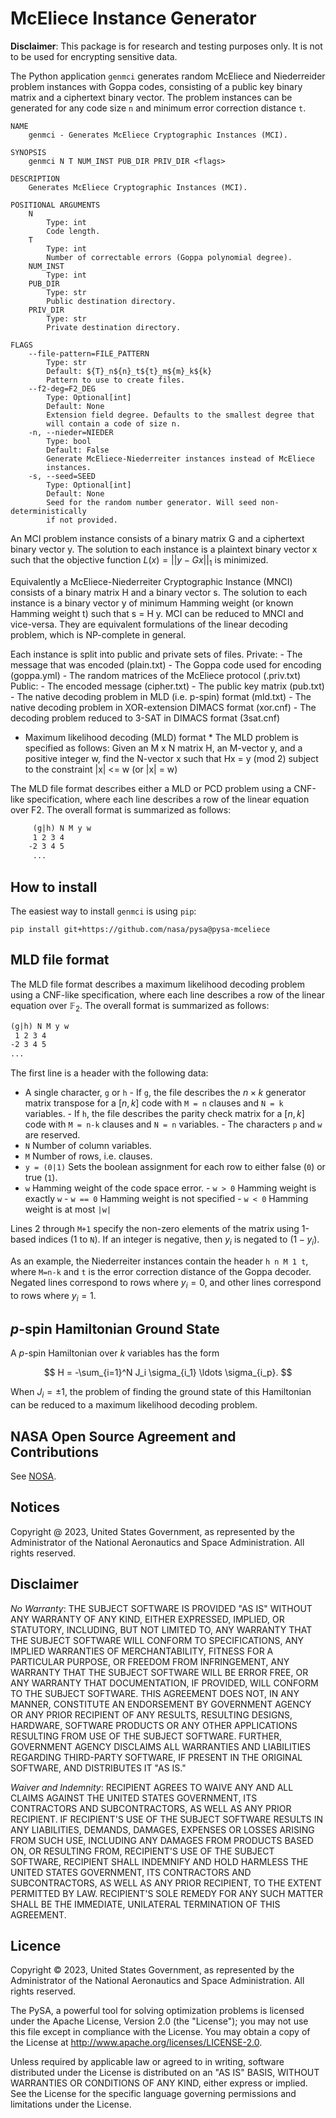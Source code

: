 # McEliece Instance Generator

**Disclaimer**: This package is for research and testing purposes only. 
It is not to be used for encrypting sensitive data.

The Python application `genmci` generates random McEliece and Niederreider problem 
instances with Goppa codes, consisting of a public key binary matrix and a ciphertext binary vector.
The problem instances can be generated for any code size `n` and minimum error correction distance `t`.

```
NAME
    genmci - Generates McEliece Cryptographic Instances (MCI).

SYNOPSIS
    genmci N T NUM_INST PUB_DIR PRIV_DIR <flags>

DESCRIPTION
    Generates McEliece Cryptographic Instances (MCI).

POSITIONAL ARGUMENTS
    N
        Type: int
        Code length.
    T
        Type: int
        Number of correctable errors (Goppa polynomial degree).
    NUM_INST
        Type: int
    PUB_DIR
        Type: str
        Public destination directory.
    PRIV_DIR
        Type: str
        Private destination directory.

FLAGS
    --file-pattern=FILE_PATTERN
        Type: str
        Default: ${T}_n${n}_t${t}_m${m}_k${k}
        Pattern to use to create files.
    --f2-deg=F2_DEG
        Type: Optional[int]
        Default: None
        Extension field degree. Defaults to the smallest degree that
        will contain a code of size n.
    -n, --nieder=NIEDER
        Type: bool
        Default: False
        Generate McEliece-Niederreiter instances instead of McEliece
        instances.
    -s, --seed=SEED
        Type: Optional[int]
        Default: None
        Seed for the random number generator. Will seed non-deterministically
        if not provided.
```

An MCI problem instance consists of a binary matrix G and a ciphertext binary vector y.
The solution to each instance is a plaintext binary vector x such that the objective function  $L(x) = ||y - Gx||_1$  is minimized.
        
Equivalently a McEliece-Niederreiter Cryptographic Instance (MNCI) consists of a binary matrix H 
and a binary vector s. The solution to each instance is a binary vector y of minimum Hamming weight 
(or known Hamming weight t) such that  s = H y. 
MCI can be reduced to MNCI and vice-versa. They are equivalent formulations of the linear decoding problem,
which is NP-complete in general.
        
Each instance is split into public and private sets of files.
    Private:
        - The message that was encoded (plain.txt)
        - The Goppa code used for encoding (goppa.yml)
        - The random matrices of the McEliece protocol (.priv.txt)
    Public:
        - The encoded message (cipher.txt)
        - The public key matrix (pub.txt)
        - The native decoding problem in MLD (i.e. p-spin) format (mld.txt)
        - The native decoding problem in XOR-extension DIMACS format (xor.cnf)
        - The decoding problem reduced to 3-SAT in DIMACS format (3sat.cnf)
        
* Maximum likelihood decoding (MLD) format *
The MLD problem is specified as follows: Given an M x N matrix H, an M-vector y, and a positive integer w, 
find the N-vector x such that
            Hx = y (mod 2)
subject to the constraint  |x| <= w (or |x| = w)

The MLD file format describes either a MLD or PCD problem using a CNF-like specification, where
each line describes a row of the linear equation over F2.
The overall format is summarized as follows:
```txt
     (g|h) N M y w
     1 2 3 4
    -2 3 4 5
     ...
```

How to install
---

The easiest way to install `genmci` is using `pip`:
```
pip install git+https://github.com/nasa/pysa@pysa-mceliece
```

MLD file format
----

The MLD file format describes a maximum likelihood decoding problem using a CNF-like specification, where each line describes a row of the linear equation over $\mathbb{F}_2$. The overall format is summarized as follows:

```txt
(g|h) N M y w
 1 2 3 4
-2 3 4 5
...
```

The first line is a header with the following data:

- A single character, `g` or `h`
      - If `g`, the file describes the $n\times k$ generator matrix transpose for a $[n, k]$ code with `M = n` clauses and `N = k` variables.
      - If `h`, the file describes the parity check matrix for a $[n, k]$ code with `M = n-k` clauses and `N = n` variables.
      - The characters `p` and `w` are reserved.
- `N` Number of column variables.
- `M` Number of rows, i.e. clauses.
- `y = (0|1)` Sets the boolean assignment for each row to either false (`0`) or true (`1`).
- `w` Hamming weight of the code space error.
      - `w > 0` Hamming weight is exactly `w`
      - `w == 0` Hamming weight is not specified
      - `w < 0` Hamming weight is at most `|w|`

Lines 2 through `M+1` specify the non-zero elements of the matrix using 1-based indices (1 to `N`). If an integer is negative, then $y_i$ is negated to $(1 - y_i)$.

As an example, the Niederreiter instances contain the header `h n M 1 t`, where `M=n-k` and `t` is the error correction distance of the Goppa decoder. Negated lines correspond to rows where $y_i = 0$, and other lines correspond to rows where $y_i = 1$.

*p*-spin Hamiltonian Ground State
----

A *p*-spin Hamiltonian over $k$ variables has the form

$$ H = -\sum_{i=1}^N J_i \sigma_{i_1} \ldots \sigma_{i_p}.  $$

When $J_i=\pm 1$, the problem of finding the ground state of this Hamiltonian can be reduced to a maximum likelihood decoding problem.

## NASA Open Source Agreement and Contributions

See [NOSA](https://github.com/nasa/pysa/tree/main/docs/nasa-cla/).

## Notices

Copyright @ 2023, United States Government, as represented by the Administrator
of the National Aeronautics and Space Administration. All rights reserved.

## Disclaimer

_No Warranty_: THE SUBJECT SOFTWARE IS PROVIDED "AS IS" WITHOUT ANY WARRANTY OF
ANY KIND, EITHER EXPRESSED, IMPLIED, OR STATUTORY, INCLUDING, BUT NOT LIMITED
TO, ANY WARRANTY THAT THE SUBJECT SOFTWARE WILL CONFORM TO SPECIFICATIONS, ANY
IMPLIED WARRANTIES OF MERCHANTABILITY, FITNESS FOR A PARTICULAR PURPOSE, OR
FREEDOM FROM INFRINGEMENT, ANY WARRANTY THAT THE SUBJECT SOFTWARE WILL BE ERROR
FREE, OR ANY WARRANTY THAT DOCUMENTATION, IF PROVIDED, WILL CONFORM TO THE
SUBJECT SOFTWARE. THIS AGREEMENT DOES NOT, IN ANY MANNER, CONSTITUTE AN
ENDORSEMENT BY GOVERNMENT AGENCY OR ANY PRIOR RECIPIENT OF ANY RESULTS,
RESULTING DESIGNS, HARDWARE, SOFTWARE PRODUCTS OR ANY OTHER APPLICATIONS
RESULTING FROM USE OF THE SUBJECT SOFTWARE.  FURTHER, GOVERNMENT AGENCY
DISCLAIMS ALL WARRANTIES AND LIABILITIES REGARDING THIRD-PARTY SOFTWARE, IF
PRESENT IN THE ORIGINAL SOFTWARE, AND DISTRIBUTES IT "AS IS."

_Waiver and Indemnity_:  RECIPIENT AGREES TO WAIVE ANY AND ALL CLAIMS AGAINST
THE UNITED STATES GOVERNMENT, ITS CONTRACTORS AND SUBCONTRACTORS, AS WELL AS
ANY PRIOR RECIPIENT.  IF RECIPIENT'S USE OF THE SUBJECT SOFTWARE RESULTS IN ANY
LIABILITIES, DEMANDS, DAMAGES, EXPENSES OR LOSSES ARISING FROM SUCH USE,
INCLUDING ANY DAMAGES FROM PRODUCTS BASED ON, OR RESULTING FROM, RECIPIENT'S
USE OF THE SUBJECT SOFTWARE, RECIPIENT SHALL INDEMNIFY AND HOLD HARMLESS THE
UNITED STATES GOVERNMENT, ITS CONTRACTORS AND SUBCONTRACTORS, AS WELL AS ANY
PRIOR RECIPIENT, TO THE EXTENT PERMITTED BY LAW.  RECIPIENT'S SOLE REMEDY FOR
ANY SUCH MATTER SHALL BE THE IMMEDIATE, UNILATERAL TERMINATION OF THIS
AGREEMENT. 

## Licence

Copyright © 2023, United States Government, as represented by the Administrator
of the National Aeronautics and Space Administration. All rights reserved.

The PySA, a powerful tool for solving optimization problems is licensed under
the Apache License, Version 2.0 (the "License"); you may not use this file
except in compliance with the License. You may obtain a copy of the License at
http://www.apache.org/licenses/LICENSE-2.0.

Unless required by applicable law or agreed to in writing, software distributed
under the License is distributed on an "AS IS" BASIS, WITHOUT WARRANTIES OR
CONDITIONS OF ANY KIND, either express or implied. See the License for the
specific language governing permissions and limitations under the License.
